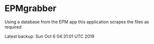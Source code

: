 # EPMgrabber
Using a database from the EPM app this application scrapes the files as required


Latest backup: Sun Oct 6 04:31:01 UTC 2019
